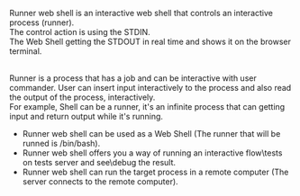 Runner web shell is an interactive web shell that controls an interactive process (runner). <br>
The control action is using the STDIN. <br>
The Web Shell getting the STDOUT in real time and shows it on the browser terminal. <br>

<br>
    Runner is a process that has a job and can be interactive with
    user commander. User can insert input interactively to the process and
    also read the output of the process, interactively. <br>
    For example, Shell can be a runner, it's an infinite process that can
    getting input and return output while it's running.
<br>

* Runner web shell can be used as a Web Shell (The runner that will be runned is /bin/bash).
* Runner web shell offers you a way of running an interactive flow\tests on tests server and see\debug the result.
* Runner web shell can run the target process in a remote computer (The server connects to the remote computer).
